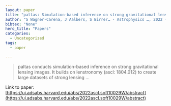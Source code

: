 ```yaml
---
layout: paper
title: "paltas: Simulation-based inference on strong gravitational lensing systems"
author: "S Wagner-Carena, J Aalbers, S Birrer… - Astrophysics …, 2022 - ui.adsabs.harvard.edu"
bibtex: "None"
hero_title: "Papers"
categories:
  - Uncategorized
tags:
  - paper

---
```

>paltas conducts simulation-based inference on strong gravitational lensing images. It builds on lenstronomy (ascl: 1804.012) to create large datasets of strong lensing …

Link to paper: [https://ui.adsabs.harvard.edu/abs/2022ascl.soft10029W/abstract](https://ui.adsabs.harvard.edu/abs/2022ascl.soft10029W/abstract)


